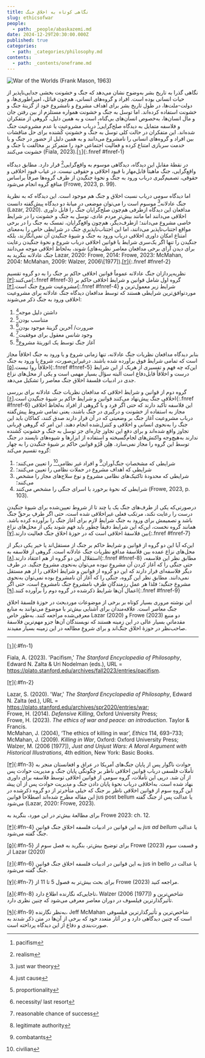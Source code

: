 ```yaml
---
title: نگاهی کوتاه به اخلاق جنگ
slug: ethicsofwar
people:
  - path: _people/abaskazemi.md
date: 2024-12-29T20:30:00.000Z
published: true
categories:
  - path: _categories/philosophy.md
contents:
  - path: _contents/oneframe.md
---
```


![](https://assets.tina.io/b6b0cb5c-4b1b-43f4-9bea-8d6867c09320/Paintings/war-of-the-worlds-1963.jpg "War of the Worlds (Frank Mason, 1963)")


نگاهی گذرا به تاریخ بشر به‌وضوح نشان می‌دهد که جنگ و خشونت بخشی جدایی‌ناپذیر از حیات انسانی بوده است. افراد و گروه‌های انسانی، هم‌چون قبائل، امپراطوری‌ها، و دولت-ملت‌ها، در طول تاریخ بشر برای اهداف مشروع و نامشروع خود از گزینۀ جنگ و خشونت استفاده کرده‌اند. اما توسل به جنگ و خشونت همواره مستلزم از بین رفتن جان و مال انسان‌ها، به‌خصوص انسان‌های بی‌گناه، است و به همین دلیل، گروهی از متفکران و فلاسفه متمایل به دیدگاه صلح‌گرایی[^1] درباب مشروعیت یا عدم مشروعیت جنگ شده‌اند. این متفکران در حالت کلی توسل به جنگ و خشونتِ کُشنده برای حل مناقشات بین افراد و گروه‌های انسانی را نامشروع می‌دانند و به همین دلیل از حضور در جنگ و یا خدمت سربازی امتناع کرده و فعالیت اجتماعی خود را متمرکز بر مخالفت با جنگ و خشونت می‌کنند (Fiala, 2023).[\[۱\]](#fn-1){:.fnref #fnref-1} 

در نقطۀ مقابلِ این دیدگاه، دیدگاهی موسوم به واقع‌گرایی[^2] قرار دارد. مطابق دیدگاه واقع‌گرایی، جنگ ماهیتاً قابل‌مهار با قیود اخلاقی و حقوقی نیست. در غیاب قیود اخلاقی و حقوقی، تصمیم‌گیری درباب ورود به جنگ و نحوۀ جنگیدن از طرف گروه‌ها صرفاً براساس منافع گروه انجام می‌شود (Frowe, 2023, p. 99). 

اما دیدگاه سومی درباب نسبت اخلاق و جنگ هم موجود است. این دیدگاه که به نظریۀ جنگ عادلانه[^3] موسوم است را می‌توان موضعی در میانۀ دو دیدگاه پیش‌گفته دانست (Lazar, 2020). مدافعان این دیدگاه ازطرفی هم‌چون صلح‌گرایان جنگ را قابل داوری اخلاقی می‌دانند اما مانند بیش‌ترِ مردم عادی، توسل به جنگ و خشونت را در شرایط خاصی مشروع می‌دانند؛ ازطرف‌دیگر، هم‌چون واقع‌گرایان، تمسک به جنگ را در برخی مواقع اجتناب‌ناپذیر می‌دانند، اما این اجتناب‌ناپذیریِ جنگ در شرایطی خاص را به‌معنای امتناع امکان داوری اخلاقی درباب ورود به جنگ و شیوۀ جنگیدن آن نمی‌انگارند، بلکه جنگیدن را تنها اگر یک‌سری شرایط یا قوانین اخلاقی درباب شروع و نحوۀ جنگیدن رعایت شوند، به‌لحاظ اخلاقی موجه می‌دانند (برای دیدن آرای برخی مدافعان معاصر نظریه‌های جنگ عادلانه بنگرید به Lazar, 2020؛ Frowe, 2014؛ Frowe, 2023؛ McMahan, 2004؛ McMahan, 2009؛ Walzer, 2006\\\[1977]).[\[۲\]](#fn-2){:.fnref #fnref-2}

 

نظریه‌پردازان جنگ عادلانه عموماً قوانین اخلاقی حاکم بر جنگ را به دو گروه تقسیم می‌کنند:[\[۳\]](#fn-3){:.fnref #fnref-3} گروه اول شامل قوانین و شرایط اخلاقی حاکم بر مشروعیت شروع جنگ است.[\[۴\]](#fn-4){:.fnref #fnref-4} شرایط زیر معمول‌ترین و موردتوافق‌ترین شرایطی هستند که توسط مدافعان دیدگاه جنگ عادلانه برای مشروعیت اخلاقی ورود به جنگ ذکر می‌شوند: 

1. داشتن دلیل موجه[^4]
2. متناسب بودن[^5]
3. ضرورت/ آخرین گزینۀ موجود بودن[^6]
4. وجود شانس معقول برای موفقیت[^7]
5. آغاز جنگ توسط یک اتوریتۀ مشروع[^8]

بنابر دیدگاه مدافعان نظریات جنگ عادلانه، تنها زمانی شروع و یا ورود به جنگ اخلاقاً مجاز است که تمامی شرایط فوق برآورده شده باشند. درغیراین‌صورت، شروع یا ورود به جنگ اخلاقاً روا نیست.[\[۵\]](#fn-5){:.fnref #fnref-5} این‌که چه فهم و تفسیری از هریک از این شرایط درست و اخلاقاً قابل‌دفاع است البته سؤال بسیار مهمی است و یکی از محل‌های نزاع جدی در ادبیات فلسفۀ اخلاق جنگ معاصر را تشکیل می‌دهد.

 

گروه دوم از قوانین و شرایط اخلاقی که مدافعان نظریات جنگ عادلانه برای بررسی اخلاقی جنگ پیش‌نهاد می‌کنند قوانین و شرایط حاکم بر شیوۀ جنگیدن است.[\[۶\]](#fn-6){:.fnref #fnref-6} این فلاسفه تأکید دارند که حتی اگر فرد و یا گروهی از افراد به‌لحاظ اخلاقی مجاز به استفاده از خشونت و درگیری در جنگ باشند، یعنی تمامی شروط پیش‌گفته درباب مشروعیت آغاز جنگ بر وضعیتی که در آن قرار دارند صدق کنند، کماکان باید این جنگ را به‌نحوی انسانی و اخلاقی و کنترل‌شده انجام دهند. این امر که گروهی قربانی تجاوز واقع شده‌اند و برای دفعِ این تجاوز چاره‌ای جز توسل به جنگ و خشونتِ کُشنده ندارند به‌هیچ‌وجه واکنش‌های لجام‌گسیخته و استفاده از ابزارها و شیوه‌های ناپسند در جنگ توسط این گروه را مجاز نمی‌سازد. هِلِن فْرُو قوانین حاکم بر شیوۀ جنگیدن را به چهار گروه تقسیم می‌کند: 
1. شرایطی که مشخصاتِ جنگ‌آوران[^9] و افراد غیر نظامی[^10] را تعیین می‌کنند؛
2. شرایطی که اهداف مشروع در حملات نظامی را تعیین می‌کنند؛
3. شرایطی که محدودۀ تاکتیک‌های نظامی مشروع و نوع سلاح‌های مجاز را مشخص می‌کنند؛
4. شرایطی که نحوۀ برخورد با اسرای جنگی را مشخص می‌کنند (Frowe, 2023, p. 103). 

درصورتی‌که یکی از طرف‌های جنگ یک یا چند تا از شروط تعیین‌شده برای شیوۀ جنگیدنِ درست را رعایت نکند، مرتکب فعلی غیراخلاقی شده است، حتی اگر طرفِ برحقِّ جنگ باشد و تصمیمش برای ورود به جنگ شرایط لازم برای آغاز جنگ را برآورده کرده باشد. همانند گروه نخست، این‌که این شرایط دقیقاً چطور باید فهم شوند یکی از محل‌های نزاع بین فلاسفۀ اخلاقی است که در حوزۀ اخلاق جنگ فعالیت دارند.[\[۷\]](#fn-7){:.fnref #fnref-7}

این‌که آیا این دو گروه از قوانین و شرایط حاکم بر جنگ از مستقل‌اند یا خیر یکی دیگر از محل‌های نزاع عمده بین فلاسفۀ مدافع نظریات جنگ عادلانه است. گروهی از فلاسفه به استقلال این دو گروه از هم اعتقاد دارند.[\[۸\]](#fn-8){:.fnref #fnref-8} مطابق نظر این فلاسفه، حتی جنگی را که آغاز کردن آن مشروع نبوده می‌توان به‌نحوی مشروع جنگید. در طرف دیگر فلاسفه‌ای قرار دارند که این دو گروه از قوانین و شرایط اخلاقی را از هم مستقل نمی‌دانند. مطابق نظر این گروه، جنگی را که آغاز آن نامشروع بوده نمی‌توان به‌نحوی مشروع جنگید؛ فلذا هر عملِ رزمندگانِ طرفِ نامشروعِ جنگ نامشروع است، حتی اگر اعمال آن‌ها شرایط ذکرشده در گروه دوم را برآورده کنند.[\[۹\]](#fn-9){:.fnref #fnref-9}

 

این نوشته مروری بسیار کوتاه بر برخی از موضوعات موردبحث در حوزۀ فلسفۀ اخلاق جنگ معاصر است. علاقه‌مندان برای آشنایی بیش‌تر با موضوع می‌توانند به منابع معرفی‌شده مراجعه کنند. به‌طور خاص Lazar (2020) و Frowe (2023) دو منبع مقدماتیِ بسیار عالی در این زمینه هستند که نویسندگان آن‌ها جزو مهم‌ترین فلاسفۀ صاحب‌نظر در حوزۀ اخلاق جنگ‌اند و برای شروعِ مطالعه در این زمینه بسیار مفیدند.

---------

[\[۱\]](#fnref-1){:#fn-1}
<p dir = ltr> Fiala, A. (2023). 'Pacifism,' <i>The Stanford Encyclopedia of Philosophy</i>, Edward N. Zalta & Uri Nodelman (eds.), URL = <a href= "https://plato.stanford.edu/archives/fall2023/entries/pacifism">https://plato.stanford.edu/archives/fall2023/entries/pacifism</a>.</p>

[\[۲\]](#fnref-2){:#fn-2}
<p dir = ltr>
Lazar, S. (2020). 'War,' <i>The Stanford Encyclopedia of Philosophy</i>, Edward N. Zalta (ed.), URL = <a href= "https://plato.stanford.edu/archives/spr2020/entries/war">https://plato.stanford.edu/archives/spr2020/entries/war</a>;<br>
Frowe, H. (2014). <i>Defensive Killing</i>, Oxford University Press; <br>
Frowe, H. (2023). <i>The ethics of war and peace: an introduction</i>. Taylor & Francis.<br>
McMahan, J. (2004), ‘The ethics of killing in war’, <i>Ethics</i> 114, 693–733; <br>
McMahan, J. (2009). <i>Killing in War</i>, Oxford: Oxford University Press; <br>
Walzer, M. (2006 [1977]), <i>Just and Unjust Wars: A Moral Argument with Historical Illustrations</i>, 4th edition, New York: Basic Books. </p>
 
[\[۳\]](#fnref-3){:#fn-3} حوادث ناگوار پس از پایان جنگ‌های آمریکا در عراق و افغانستان منجر به تأملات فلسفی درباب قوانین اخلاقی ناظر بر چگونگی پایان جنگ و مدیریت حوادث پس از آن شد. درپی این تأملات، گروه سومی از قوانین اخلاقی توسط فلاسفه برای داوری اخلاقی درباب نحوۀ پایان دادن جنگ و مدیریت حوادث پس از آن پیش‎نهاد شده است. به این گروهِ سوم از قوانین اخلاقی ناظر بر جنگ که خیلی متأخرتر از دو گروه ذکرشده در این مقاله مطرح شده‌اند اصطلاحاً قوانین jus post bellum یا عدالت پس از جنگ گفته می‌شود (Lazar, 2020؛ Frowe, 2023).

 برای مطالعۀ بیش‌تر در این مورد، بنگرید  به Frowe 2023: ch. 12.
 
[\[۴\]](#fnref-4){:#fn-4} به این قوانین در ادبیات فلسفه اخلاق جنگ قوانینِ _jus ad bellum_ یا عدالتِ جنگ گفته می‌شود.

[\[۵\]](#fnref-5){:#fn-5} برای توضیح بیش‌تر، بنگرید به  فصل سوم از Frowe (2023) و قسمت سوم از Lazar (2020)

[\[۶\]](#fnref-6){:#fn-6} به این قوانین در ادبیات فلسفه اخلاق جنگ قوانینِ jus in bello یا عدالت در جنگ گفته می‌شود.

[\[۷\]](#fnref-7){:#fn-7} برای بحث بیش‌تر به فصول 5 تا 11 از Frowe (2023) مراجعه کنید.

[\[۸\]](#fnref-8){:#fn-8} تاجایی‌که نگارنده اطلاع دارد، Walzer (2006 [1977]) شاخص‌ترین و تأثیرگذارترین فیلسوف در دوران معاصر معرفی می‌شود که چنین نظری دارد.

[\[۹\]](#fnref-9){:#fn-9} به‌نظر نگارنده، Jeff McMahan  شاخص‌ترین و تأثیرگذارترین فیلسوفی است که چنین دیدگاهی دارد و در آثار متعدد خود که برخی از آن‌ها در متن ذکر شدند به صورت‌بندی و دفاع از این دیدگاه پرداخته است.

[^1]: pacifism 
[^2]: realism
[^3]: just war theory
[^4]: just cause
[^5]: proportionality
[^6]: necessity/ last resort
[^7]: reasonable chance of success
[^8]: legitimate authority
[^9]: combatants
[^10]: civilian
